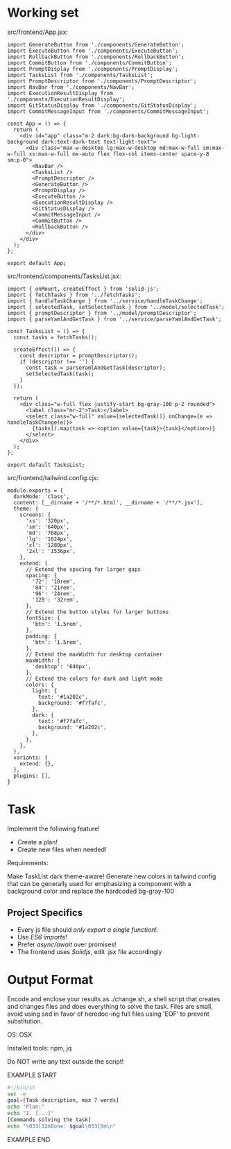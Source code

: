 # Working set

src/frontend/App.jsx:
```
import GenerateButton from './components/GenerateButton';
import ExecuteButton from './components/ExecuteButton';
import RollbackButton from './components/RollbackButton';
import CommitButton from './components/CommitButton';
import PromptDisplay from './components/PromptDisplay';
import TasksList from './components/TasksList';
import PromptDescriptor from './components/PromptDescriptor';
import NavBar from './components/NavBar';
import ExecutionResultDisplay from './components/ExecutionResultDisplay';
import GitStatusDisplay from './components/GitStatusDisplay';
import CommitMessageInput from './components/CommitMessageInput';

const App = () => {
  return (
    <div id="app" class="m-2 dark:bg-dark-background bg-light-background dark:text-dark-text text-light-text">
      <div class="max-w-desktop lg:max-w-desktop md:max-w-full sm:max-w-full xs:max-w-full mx-auto flex flex-col items-center space-y-8 sm:p-0">
        <NavBar />
        <TasksList />
        <PromptDescriptor />
        <GenerateButton />
        <PromptDisplay />
        <ExecuteButton />
        <ExecutionResultDisplay />
        <GitStatusDisplay />
        <CommitMessageInput />
        <CommitButton />
        <RollbackButton />
      </div>
    </div>
  );
};

export default App;

```

src/frontend/components/TasksList.jsx:
```
import { onMount, createEffect } from 'solid-js';
import { fetchTasks } from '../fetchTasks';
import { handleTaskChange } from '../service/handleTaskChange';
import { selectedTask, setSelectedTask } from '../model/selectedTask';
import { promptDescriptor } from '../model/promptDescriptor';
import { parseYamlAndGetTask } from '../service/parseYamlAndGetTask';

const TasksList = () => {
  const tasks = fetchTasks();

  createEffect(() => {
    const descriptor = promptDescriptor();
    if (descriptor !== '') {
      const task = parseYamlAndGetTask(descriptor);
      setSelectedTask(task);
    }
  });

  return (
    <div class="w-full flex justify-start bg-gray-100 p-2 rounded">
      <label class="mr-2">Task:</label>
      <select class="w-full" value={selectedTask()} onChange={e => handleTaskChange(e)}>
        {tasks().map(task => <option value={task}>{task}</option>)}
      </select>
    </div>
  );
};

export default TasksList;

```

src/frontend/tailwind.config.cjs:
```
module.exports = {
  darkMode: 'class',
  content: [__dirname + '/**/*.html', __dirname + '/**/*.jsx'],
  theme: {
    screens: {
      'xs': '320px',
      'sm': '640px',
      'md': '768px',
      'lg': '1024px',
      'xl': '1280px',
      '2xl': '1536px',
    },
    extend: {
      // Extend the spacing for larger gaps
      spacing: {
        '72': '18rem',
        '84': '21rem',
        '96': '24rem',
        '128': '32rem',
      },
      // Extend the button styles for larger buttons
      fontSize: {
        'btn': '1.5rem',
      },
      padding: {
        'btn': '1.5rem',
      },
      // Extend the maxWidth for desktop container
      maxWidth: {
        'desktop': '640px',
      },
      // Extend the colors for dark and light mode
      colors: {
        light: {
          text: '#1a202c',
          background: '#f7fafc',
        },
        dark: {
          text: '#f7fafc',
          background: '#1a202c',
        },
      },
    },
  },
  variants: {
    extend: {},
  },
  plugins: [],
}

```


# Task

Implement the following feature!

- Create a plan!
- Create new files when needed!

Requirements:

Make TaskList dark theme-aware!
Generate new colors in tailwind config that can be generally used
for emphasizing a compoment with a background color and replace the hardcoded bg-gray-100



## Project Specifics

- Every js file should *only export a single function*!
- Use *ES6 imports*!
- Prefer *async/await* over promises!
- The frontend uses *Solidjs*, edit .jsx file accordingly


# Output Format

Encode and enclose your results as ./change.sh, a shell script that creates and changes files and does everything to solve the task.
Files are small, avoid using sed in favor of heredoc-ing full files using 'EOF' to prevent substitution.

OS: OSX

Installed tools: npm, jq


Do NOT write any text outside the script!

EXAMPLE START

```sh
#!/bin/sh
set -e
goal=[Task description, max 7 words]
echo "Plan:"
echo "1. [...]"
[Commands solving the task]
echo "\033[32mDone: $goal\033[0m\n"
```

EXAMPLE END

